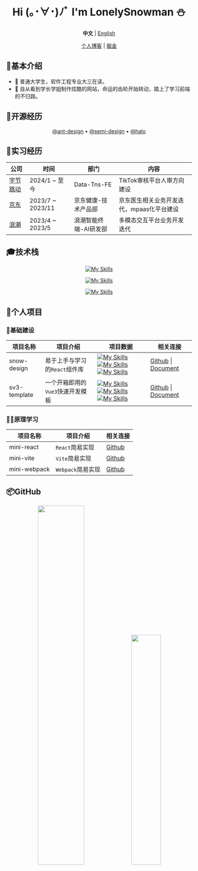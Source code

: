 <div align="center">

# Hi (｡･∀･)ﾉﾞ I'm LonelySnowman ⛄</h1>

**中文** | [English](./README.en-US.md)

[个人博客](https://snowhouse.space) | [掘金](https://juejin.cn/user/550219962923015/posts)

</div>

## 📧基本介绍

- 🎹 普通大学生，软件工程专业大三在读。
- 🎷 自从看到学长学姐制作炫酷的网站，命运的齿轮开始转动，踏上了学习前端的不归路。

## 🚀开源经历

<div align="center">

[@ant-design](https://github.com/DouyinFE/semi-design) • [@semi-design](https://juejin.cn/user/550219962923015/posts) • [@halo](https://github.com/halo-dev/halo)

</div>

## 📕实习经历

<div align="center">

| 公司                                   | 时间             | 部门                  | 内容                                      |
| -------------------------------------- | ---------------- | --------------------- | ----------------------------------------- |
| [字节跳动](https://www.bytedance.com/) | 2024/1 ~ 至今    | Data-Tns-FE           | TikTok审核平台人审方向建设                |
| [京东](https://about.jd.com/company)   | 2023/7 ~ 2023/11 | 京东健康-技术产品部   | 京东医生相关业务开发迭代，mpaas化平台建设 |
| [浪潮](https://www.inspur.com)         | 2023/4 ~ 2023/5  | 浪潮智能终端-AI研发部 | 多模态交互平台业务开发迭代                |

</div>

## 🎓技术栈

<div align="center">

[![My Skills](https://skillicons.dev/icons?i=vue,react,electron)](https://skillicons.dev)

[![My Skills](https://skillicons.dev/icons?i=webpack,vite,rollup)](https://skillicons.dev)

[![My Skills](https://skillicons.dev/icons?i=js,ts,nodejs,python,java)](https://skillicons.dev)

</div>

## 📝个人项目

### 🌊基础建设

<div align="center">

| 项目名称     | 项目介绍                             | 项目数据                                                     | 相关连接                                                     |
| ------------ |----------------------------------| ------------------------------------------------------------ | ------------------------------------------------------------ |
| snow-design  | 易于上手与学习的`React`组件库 | [![My Skills](https://img.shields.io/github/stars/LonelySnowman/snow-design)](https://github.com/lonelysnowman/sv3-template)[![My Skills](https://img.shields.io/github/forks/LonelySnowman/snow-design)](https://github.com/lonelysnowman/sv3-template)[![My Skills](https://img.shields.io/github/issues/LonelySnowman/sv3-template)](https://github.com/lonelysnowman/snow-deisgn) | [Github](https://github.com/LonelySnowman/snow-design) \| [Document](https://snow-design.snowhouse.space/) |
| sv3-template | 一个开箱即用的`Vue3`快速开发模板              | [![My Skills](https://img.shields.io/github/stars/LonelySnowman/sv3-template)](https://github.com/lonelysnowman/sv3-template)[![My Skills](https://img.shields.io/github/forks/LonelySnowman/sv3-template)](https://github.com/lonelysnowman/sv3-template)[![My Skills](https://img.shields.io/github/issues/LonelySnowman/sv3-template)](https://github.com/lonelysnowman/sv3-template) | [Github](https://github.com/lonelysnowman/sv3-template) \| [Document](https://sv3-docs.snowhouse.space) |

</div>

### 🐱‍👤原理学习

<div align="center">

| 项目名称         | 项目介绍          | 相关连接                                                    |
|--------------|---------------|---------------------------------------------------------|
| mini-react   | `React`简易实现   | [Github](https://github.com/LonelySnowman/mini-react)   |
| mini-vite    | `Vite`简易实现    | [Github](https://github.com/LonelySnowman/mini-vite)    |
| mini-webpack | `Webpack`简易实现 | [Github](https://github.com/LonelySnowman/mini-webpack) |

</div>

## 📦GitHub

<div align="center">
  <img width="50%" src="https://github-readme-stats.vercel.app/api?username=LonelySnowman&theme=highcontrast" />
  <img width="40%" src="https://cdn.jsdelivr.net/gh/lonelysnowman/lonelysnowman/imgs/code.gif" />
</div>
      
